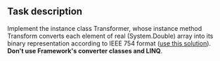 ## Task description ##

Implement the  instance class Transformer, whose instance method Transform converts each element of real (System.Double) array into its binary representation according to IEEE 754 format ([use this solution](https://gitlab.com/epam-autocode-tasks/ieee754)). **Don't use Framework's converter classes and LINQ**.

